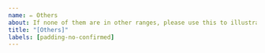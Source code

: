 ```yaml
---
name: ✏️ Others
about: If none of them are in other ranges, please use this to illustrate.
title: "[Others]"
labels: [padding-no-confirmed]
---
```

